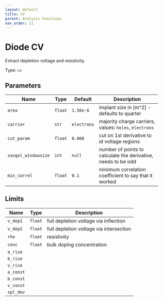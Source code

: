 ```yaml
---
layout: default
title: CV
parent: Analysis Functions
nav_order: 11
---
```

# Diode CV

Extract depletion voltage and resistivity.

Type: `cv`

## Parameters

| Name | Type | Default | Description |
|------|------|---------|-------------|
|`area` | `float` | `1.56e-6` | implant size in [m^2] - defaults to quarter |
|`carrier` | `str` | `electrons` | majority charge carriers, values: `holes`, `electrons` |
|`cut_param` | `float` | `0.008` | cut on 1st derivative to id voltage regions |
|`savgol_windowsize` | `int` | `null` | number of points to calculate the derivative, needs to be odd |
|`min_correl` | `float` | `0.1` | minimum correlation coefficient to say that it worked |

## Limits

| Name | Type | Description |
|------|------|-------------|
|`v_dep1` | `float` | full depletion voltage via inflection |
|`v_dep2` | `float` | full depletion voltage via intersection |
|`rho` | `float` | resistivity |
|`conc` | `float` | bulk doping concentration |
|`a_rise` | | |
|`b_rise` | | |
|`v_rise` | | |
|`a_const` | | |
|`b_const` | | |
|`v_const` | | |
|`spl_dev` | | |
